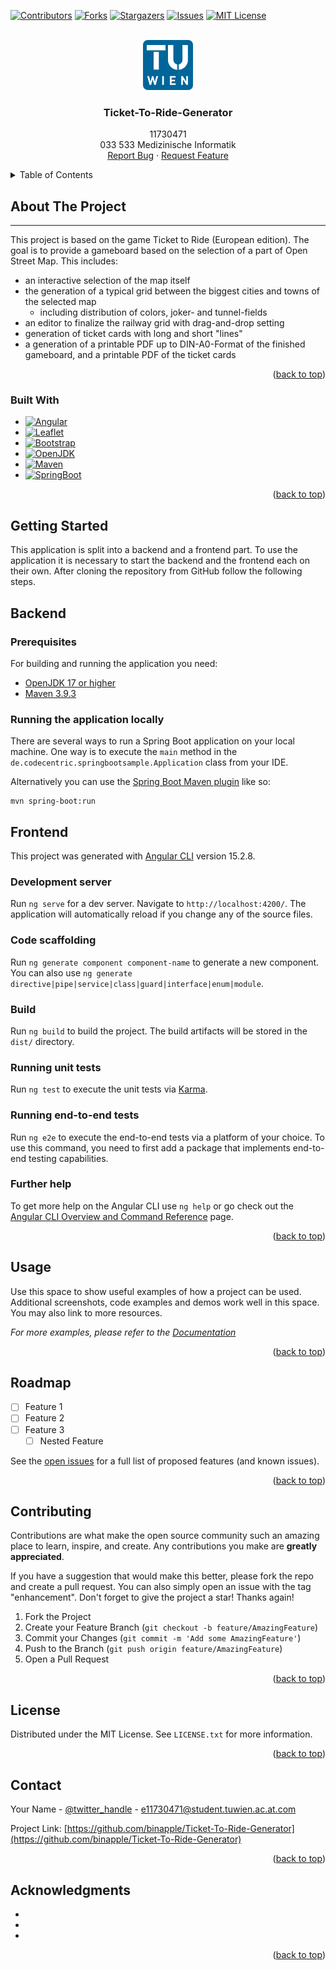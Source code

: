 <!-- Improved compatibility of back to top link: See: https://github.com/othneildrew/Best-README-Template/pull/73 -->
<a name="readme-top"></a>
<!--
*** Thanks for checking out the Best-README-Template. If you have a suggestion
*** that would make this better, please fork the repo and create a pull request
*** or simply open an issue with the tag "enhancement".
*** Don't forget to give the project a star!
*** Thanks again! Now go create something AMAZING! :D
-->



<!-- PROJECT SHIELDS -->
<!--
*** I'm using markdown "reference style" links for readability.
*** Reference links are enclosed in brackets [ ] instead of parentheses ( ).
*** See the bottom of this document for the declaration of the reference variables
*** for contributors-url, forks-url, etc. This is an optional, concise syntax you may use.
*** https://www.markdownguide.org/basic-syntax/#reference-style-links
-->
[![Contributors][contributors-shield]][contributors-url]
[![Forks][forks-shield]][forks-url]
[![Stargazers][stars-shield]][stars-url]
[![Issues][issues-shield]][issues-url]
[![MIT License][license-shield]][license-url]




<!-- PROJECT LOGO -->
<br />
<div align="center">
  <a href="https://www.tuwien.at/">
    <img src="TU_Signet_RGB.svg" alt="Logo" width="80" height="80">
  </a>

<h3 align="center">Ticket-To-Ride-Generator</h3>

  <p align="center">
    11730471 <br />
    033 533 Medizinische Informatik
    <br />
    <a href="https://github.com/binapple/Ticket-To-Ride-Generator/issues">Report Bug</a>
    ·
    <a href="https://github.com/binapple/Ticket-To-Ride-Generator/issues">Request Feature</a>
  </p>
</div>



<!-- TABLE OF CONTENTS -->
<details>
  <summary>Table of Contents</summary>
  <ol>
    <li>
      <a href="#about-the-project">About The Project</a>
      <ul>
        <li><a href="#built-with">Built With</a></li>
      </ul>
    </li>
    <li>
      <a href="#getting-started">Getting Started</a>
      <ul>
        <li><a href="#prerequisites">Prerequisites</a></li>
        <li><a href="#installation">Installation</a></li>
      </ul>
    </li>
    <li><a href="#usage">Usage</a></li>
    <li><a href="#roadmap">Roadmap</a></li>
    <li><a href="#contributing">Contributing</a></li>
    <li><a href="#license">License</a></li>
    <li><a href="#contact">Contact</a></li>
    <li><a href="#acknowledgments">Acknowledgments</a></li>
  </ol>
</details>

<!-- ABOUT THE PROJECT -->
## About The Project

---

This project is based on the game Ticket to Ride (European edition). The goal is to provide a gameboard based on the selection of a part of Open Street Map. This includes:
- an interactive selection of the map itself
- the generation of a typical grid between the biggest cities and towns of the selected map 
  - including distribution of colors, joker- and tunnel-fields
- an editor to finalize the railway grid with drag-and-drop setting
- generation of ticket cards with long and short "lines"
- a generation of a printable PDF up to DIN-A0-Format of the finished gameboard, and a printable PDF of the ticket cards 

<p align="right">(<a href="#readme-top">back to top</a>)</p>



### Built With


* [![Angular][Angular.io]][Angular-url]
* [![Leaflet][Leaflet.com]][Leaflet-url]
* [![Bootstrap][Bootstrap.com]][Bootstrap-url]
* [![OpenJDK][Java.com]][Java-url]
* [![Maven][Maven.com]][Maven-url]
* [![SpringBoot][Spring.com]][Spring-url]





<p align="right">(<a href="#readme-top">back to top</a>)</p>



<!-- GETTING STARTED -->
## Getting Started

This application is split into a backend and a frontend part. To use the application it is necessary to start 
the backend and the frontend each on their own. After cloning the repository from GitHub follow the following steps.

## Backend

### Prerequisites

For building and running the application you need:

- [OpenJDK 17 or higher](https://jdk.java.net/archive/)
- [Maven 3.9.3](https://maven.apache.org)

### Running the application locally

There are several ways to run a Spring Boot application on your local machine. One way is to execute the `main` method in the `de.codecentric.springbootsample.Application` class from your IDE.

Alternatively you can use the [Spring Boot Maven plugin](https://docs.spring.io/spring-boot/docs/current/reference/html/build-tool-plugins-maven-plugin.html) like so:

```shell
mvn spring-boot:run
```

## Frontend

This project was generated with [Angular CLI](https://github.com/angular/angular-cli) version 15.2.8.

### Development server

Run `ng serve` for a dev server. Navigate to `http://localhost:4200/`. The application will automatically reload if you change any of the source files.

### Code scaffolding

Run `ng generate component component-name` to generate a new component. You can also use `ng generate directive|pipe|service|class|guard|interface|enum|module`.

### Build

Run `ng build` to build the project. The build artifacts will be stored in the `dist/` directory.

### Running unit tests

Run `ng test` to execute the unit tests via [Karma](https://karma-runner.github.io).

### Running end-to-end tests

Run `ng e2e` to execute the end-to-end tests via a platform of your choice. To use this command, you need to first add a package that implements end-to-end testing capabilities.

### Further help

To get more help on the Angular CLI use `ng help` or go check out the [Angular CLI Overview and Command Reference](https://angular.io/cli) page.


<p align="right">(<a href="#readme-top">back to top</a>)</p>



<!-- USAGE EXAMPLES -->
## Usage

Use this space to show useful examples of how a project can be used. Additional screenshots, code examples and demos work well in this space. You may also link to more resources.

_For more examples, please refer to the [Documentation](https://example.com)_

<p align="right">(<a href="#readme-top">back to top</a>)</p>



<!-- ROADMAP -->
## Roadmap

- [ ] Feature 1
- [ ] Feature 2
- [ ] Feature 3
    - [ ] Nested Feature

See the [open issues](https://github.com/binapple/Ticket-To-Ride-Generator/issues) for a full list of proposed features (and known issues).

<p align="right">(<a href="#readme-top">back to top</a>)</p>



<!-- CONTRIBUTING -->
## Contributing

Contributions are what make the open source community such an amazing place to learn, inspire, and create. Any contributions you make are **greatly appreciated**.

If you have a suggestion that would make this better, please fork the repo and create a pull request. You can also simply open an issue with the tag "enhancement".
Don't forget to give the project a star! Thanks again!

1. Fork the Project
2. Create your Feature Branch (`git checkout -b feature/AmazingFeature`)
3. Commit your Changes (`git commit -m 'Add some AmazingFeature'`)
4. Push to the Branch (`git push origin feature/AmazingFeature`)
5. Open a Pull Request

<p align="right">(<a href="#readme-top">back to top</a>)</p>



<!-- LICENSE -->
## License

Distributed under the MIT License. See `LICENSE.txt` for more information.

<p align="right">(<a href="#readme-top">back to top</a>)</p>



<!-- CONTACT -->
## Contact

Your Name - [@twitter_handle](https://twitter.com/twitter_handle) - e11730471@student.tuwien.ac.at.com

Project Link: [https://github.com/binapple/Ticket-To-Ride-Generator](https://github.com/binapple/Ticket-To-Ride-Generator)

<p align="right">(<a href="#readme-top">back to top</a>)</p>



<!-- ACKNOWLEDGMENTS -->
## Acknowledgments

* []()
* []()
* []()

<p align="right">(<a href="#readme-top">back to top</a>)</p>



<!-- MARKDOWN LINKS & IMAGES -->
<!-- https://www.markdownguide.org/basic-syntax/#reference-style-links -->
[contributors-shield]: https://img.shields.io/github/contributors/binapple/Ticket-To-Ride-Generator.svg?style=for-the-badge
[contributors-url]: https://github.com/binapple/Ticket-To-Ride-Generator/graphs/contributors
[forks-shield]: https://img.shields.io/github/forks/binapple/Ticket-To-Ride-Generator.svg?style=for-the-badge
[forks-url]: https://github.com/binapple/Ticket-To-Ride-Generator/network/members
[stars-shield]: https://img.shields.io/github/stars/binapple/Ticket-To-Ride-Generator.svg?style=for-the-badge
[stars-url]: https://github.com/binapple/Ticket-To-Ride-Generator/stargazers
[issues-shield]: https://img.shields.io/github/issues/binapple/Ticket-To-Ride-Generator.svg?style=for-the-badge
[issues-url]: https://github.com/binapple/Ticket-To-Ride-Generator/issues
[license-shield]: https://img.shields.io/github/license/binapple/Ticket-To-Ride-Generator.svg?style=for-the-badge
[license-url]: https://github.com/binapple/Ticket-To-Ride-Generator/blob/main/LICENSE.txt
[linkedin-shield]: https://img.shields.io/badge/-LinkedIn-black.svg?style=for-the-badge&logo=linkedin&colorB=555
[linkedin-url]: https://linkedin.com/in/linkedin_username
[product-screenshot]: images/screenshot.png
[Next.js]: https://img.shields.io/badge/next.js-000000?style=for-the-badge&logo=nextdotjs&logoColor=white
[Next-url]: https://nextjs.org/
[React.js]: https://img.shields.io/badge/React-20232A?style=for-the-badge&logo=react&logoColor=61DAFB
[React-url]: https://reactjs.org/
[Vue.js]: https://img.shields.io/badge/Vue.js-35495E?style=for-the-badge&logo=vuedotjs&logoColor=4FC08D
[Vue-url]: https://vuejs.org/
[Angular.io]: https://img.shields.io/badge/Angular-DD0031?style=for-the-badge&logo=angular&logoColor=white
[Angular-url]: https://angular.io/
[Svelte.dev]: https://img.shields.io/badge/Svelte-4A4A55?style=for-the-badge&logo=svelte&logoColor=FF3E00
[Svelte-url]: https://svelte.dev/
[Laravel.com]: https://img.shields.io/badge/Laravel-FF2D20?style=for-the-badge&logo=laravel&logoColor=white
[Laravel-url]: https://laravel.com
[Bootstrap.com]: https://img.shields.io/badge/Bootstrap-563D7C?style=for-the-badge&logo=bootstrap&logoColor=white
[Bootstrap-url]: https://getbootstrap.com
[JQuery.com]: https://img.shields.io/badge/jQuery-0769AD?style=for-the-badge&logo=jquery&logoColor=white
[JQuery-url]: https://jquery.com 
[Spring.com]: https://img.shields.io/badge/Spring%20Boot-6DB33F?style=for-the-badge&logo=springboot&logoColor=white
[Spring-url]: https://spring.io/projects/spring-boot
[Java.com]: https://img.shields.io/badge/OpenJDK-437291?style=for-the-badge&logo=openjdk&logoColor=white
[Java-url]: https://openjdk.org/
[Leaflet.com]: https://img.shields.io/badge/Leaflet-199900?style=for-the-badge&logo=leaflet&logoColor=white
[Leaflet-url]: https://leafletjs.com/
[Maven.com]: https://img.shields.io/badge/Maven-C71A36?style=for-the-badge&logo=apachemaven&logoColor=white
[Maven-url]: https://maven.apache.org/
